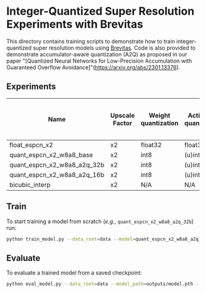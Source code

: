 # Integer-Quantized Super Resolution Experiments with Brevitas

This directory contains training scripts to demonstrate how to train integer-quantized super resolution models using [Brevitas](https://github.com/Xilinx/brevitas).
Code is also provided to demonstrate accumulator-aware quantization (A2Q) as proposed in our paper "[Quantized Neural Networks for Low-Precision Accumulation with Guaranteed Overflow Avoidance]"(https://arxiv.org/abs/2301.13376).

## Experiments

| Name                        | Upscale Factor | Weight quantization | Activation quantization | Peak Signal-to-Noise Ratio |
|-----------------------------|----------------|---------------------|-------------------------|----------------------------|
| float_espcn_x2              | x2             | float32             | float32                 | 30.37                      |
| quant_espcn_x2_w8a8_base    | x2             | int8                | (u)int8                 | 30.16                      |
| quant_espcn_x2_w8a8_a2q_32b | x2             | int8                | (u)int8                 | 30.80                      |
| quant_espcn_x2_w8a8_a2q_16b | x2             | int8                | (u)int8                 | 29.25                      |
| bicubic_interp              | x2             | N/A                 | N/A                     | 28.71                      |


## Train

To start training a model from scratch (*e.g.*, `quant_espcn_x2_w8a8_a2q_32b`) run:
 ```bash
python train_model.py --data_root=data --model=quant_espcn_x2_w8a8_a2q_32b
 ```

## Evaluate

To evaluate a trained model from a saved checkpoint:
```bash
python eval_model.py --data_root=data --model_path=outputs/model.pth --model=quant_espcn_x2_w8a8_a2q_32b
```
